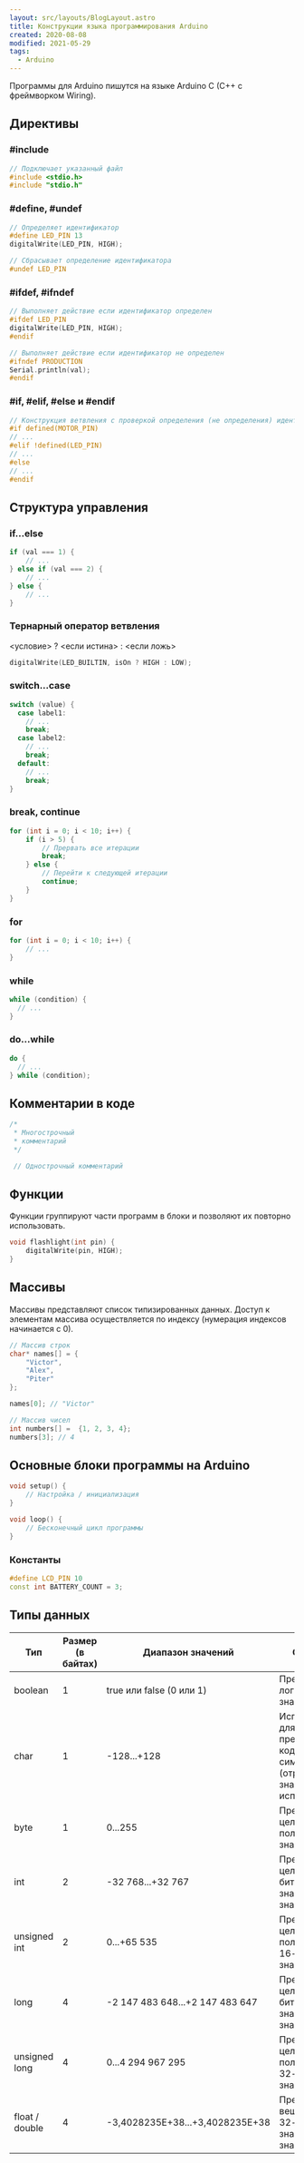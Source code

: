 ```yaml
---
layout: src/layouts/BlogLayout.astro
title: Конструкции языка программирования Arduino
created: 2020-08-08
modified: 2021-05-29
tags:
  - Arduino
---
```


Программы для Arduino пишутся на языке Arduino C (C++ с фреймворком Wiring).

## Директивы

### #include

```cpp
// Подключает указанный файл
#include <stdio.h>
#include "stdio.h"
```

### #define, #undef

```cpp
// Определяет идентификатор
#define LED_PIN 13
digitalWrite(LED_PIN, HIGH);

// Сбрасывает определение идентификатора
#undef LED_PIN
```

### #ifdef, #ifndef

```cpp
// Выполняет действие если идентификатор определен
#ifdef LED_PIN
digitalWrite(LED_PIN, HIGH);
#endif

// Выполняет действие если идентификатор не определен
#ifndef PRODUCTION
Serial.println(val);
#endif
```

### #if, #elif, #else и #endif

```cpp
// Конструкция ветвления с проверкой определения (не определения) идентификатора
#if defined(MOTOR_PIN)
// ...
#elif !defined(LED_PIN)
// ...
#else
// ...
#endif
```

## Структура управления

### if...else

```cpp
if (val === 1) {
    // ...
} else if (val === 2) {
    // ...
} else {
    // ...
}
```

### Тернарный оператор ветвления

<условие> ? <если истина> : <если ложь>

```cpp
digitalWrite(LED_BUILTIN, isOn ? HIGH : LOW);
```

### switch...case

```cpp
switch (value) {
  case label1:
    // ...
    break;
  case label2:
    // ...
    break;
  default:
    // ...
    break;
}
```

### break, continue

```cpp
for (int i = 0; i < 10; i++) {
    if (i > 5) {
        // Прервать все итерации
        break;
    } else {
        // Перейти к следующей итерации
        continue;
    }
}
```

### for

```cpp
for (int i = 0; i < 10; i++) {
    // ...
}
```

### while

```cpp
while (condition) {
  // ...
}
```

### do...while

```cpp
do {
  // ...
} while (condition);
```

## Комментарии в коде

```cpp
/*
 * Многострочный
 * комментарий
 */

 // Однострочный комментарий
```

## Функции

Функции группируют части программ в блоки и позволяют их повторно использовать.

```cpp
void flashlight(int pin) {
    digitalWrite(pin, HIGH);
}
```

## Массивы

Массивы представляют список типизированных данных. Доступ к элементам массива осуществляется по индексу (нумерация индексов начинается с 0).

```cpp
// Массив строк
char* names[] = {
    "Victor",
    "Alex",
    "Piter"
};

names[0]; // "Victor"

// Массив чисел
int numbers[] =  {1, 2, 3, 4};
numbers[3]; // 4
```

## Основные блоки программы на Arduino

```cpp
void setup() {
    // Настройка / инициализация
}

void loop() {
    // Бесконечный цикл программы
}
```

### Константы

```cpp
#define LCD_PIN 10
const int BATTERY_COUNT = 3;
```

## Типы данных

| Тип            | Размер (в байтах) | Диапазон значений               | Описание                                                                                     |
| -------------- | ----------------- | ------------------------------- | -------------------------------------------------------------------------------------------- |
| boolean        | 1                 | true или false (0 или 1)        | Представляет логические значения                                                             |
| char           | 1                 | -128...+128                     | Используется для представления кодов символов ASCII (отрицательные значения не используются) |
| byte           | 1                 | 0...255                         | Представляет целое положительное значение                                                    |
| int            | 2                 | -32 768...+32 767               | Представляет целое 16-битное значение со знаком                                              |
| unsigned int   | 2                 | 0...+65 535                     | Представляет целое положительное 16-битное значение                                          |
| long           | 4                 | -2 147 483 648...+2 147 483 647 | Представляет целое 32-битное значение со знаком                                              |
| unsigned long  | 4                 | 0...4 294 967 295               | Представляет целое положительное 32-битное значение                                          |
| float / double | 4                 | -3,4028235E+38...+3,4028235E+38 | Представляет вещественное 32-битное значение со знаком                                       |
